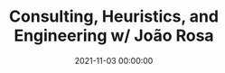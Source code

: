 ---
title: 'Consulting, Heuristics, and Engineering w/ João Rosa'
description: >
 In this episode Matt and Mike sit down with João Rosa, host of the Software Crafts Podcast, to discuss his unique career in the development industry. João fulfills interim positions, such as CTO, at various companies as apart of his consultancy practice. He advises on strategic technology implementation and has also worked as a coordinator, software engineer, technical team lead, and more. He also has a passion for heuristics, which is uses alongside other design problems to challenge guests in his own podcast.
conference: 'All Things HTML'
type: 'podcast'
location: 'Online'
website: https://podcast.htmlallthethings.com/e/consulting-heuristics-and-engineering-w-joao-rosa/
date: 2021-11-03 00:00:00
featured_image: '/images/speaking/2021-11-03-all-things-html-podcast-consulting-heuristics-and-engineering-w-joao-rosa.webp'
---